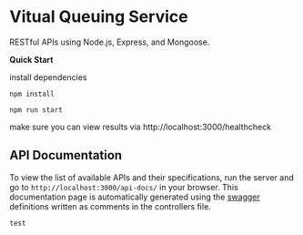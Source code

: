 # Vitual Queuing Service

RESTful APIs using Node.js, Express, and Mongoose.


**Quick Start**

install dependencies
```
npm install
```

```
npm run start
```

make sure you can view results via http://localhost:3000/healthcheck


## API Documentation

To view the list of available APIs and their specifications, run the server and go to `http://localhost:3000/api-docs/` in your browser. This documentation page is automatically generated using the [swagger](https://swagger.io/) definitions written as comments in the controllers file.

```test```


